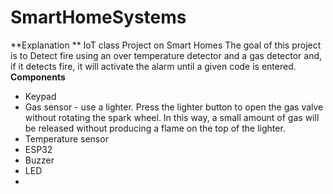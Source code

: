 # SmartHomeSystems
**Explanation **
IoT class Project on Smart Homes
The goal of this project is to Detect fire using an over temperature detector and a gas detector and, if it
detects fire, it will activate the alarm until a given code is entered.
**Components**
- Keypad
- Gas sensor - use a lighter. Press the lighter button to open the gas valve without
rotating the spark wheel. In this way, a small amount of gas will be released without
producing a flame on the top of the lighter.
- Temperature sensor
- ESP32
- Buzzer
- LED
- 
